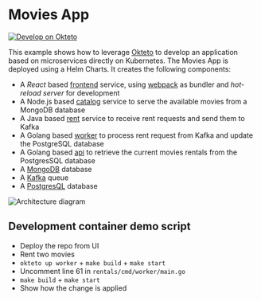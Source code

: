 # Movies App

[![Develop on Okteto](https://okteto.com/develop-okteto.svg)](https://cloud.okteto.com/deploy?repository=https://github.com/davidtacheny/movies/tree/promo2023)

This example shows how to leverage [Okteto](https://github.com/okteto/okteto) to develop an application based on microservices directly on Kubernetes. The Movies App is deployed using a Helm Charts. It creates the following components:

- A *React* based [frontend](frontend) service, using [webpack](https://webpack.js.org) as bundler and *hot-reload server* for development
- A Node.js based [catalog](catalog) service to serve the available movies from a MongoDB database
- A Java based [rent](rent) service to receive rent requests and send them to Kafka
- A Golang based [worker](worker) to process rent request from Kafka and update the PostgreSQL database
- A Golang based [api](api) to retrieve the current movies rentals from the PostgresSQL database
- A [MongoDB](https://bitnami.com/stack/mongodb/helm) database
- A [Kafka](https://bitnami.com/stack/kafka/helm) queue
- A [PostgresQL](https://bitnami.com/stack/postgresql/helm) database

![Architecture diagram](architecture-diagram.png)

## Development container demo script

- Deploy the repo from UI
- Rent two movies
- `okteto up worker` + `make build` + `make start`
- Uncomment line 61 in `rentals/cmd/worker/main.go`
- `make build` + `make start`
- Show how the change is applied
